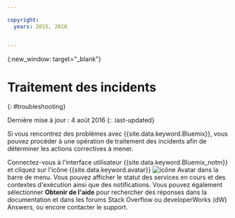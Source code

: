 ```yaml
---

copyright:
  years: 2015, 2016


---
```



{:new_window: target="_blank"}



# Traitement des incidents
{: #troubleshooting}

Dernière mise à jour : 4 août 2016
{: .last-updated}

Si vous rencontrez des problèmes avec {{site.data.keyword.Bluemix}}, vous pouvez procéder à une opération de traitement des incidents afin de déterminer les actions correctives à mener.

Connectez-vous à l'interface utilisateur {{site.data.keyword.Bluemix_notm}} et cliquez sur l'icône {{site.data.keyword.avatar}} ![icône Avatar](images/account_support.svg) dans la barre de menu. Vous pouvez afficher le statut des services en cours et des contextes d'exécution ainsi que des
notifications. Vous pouvez également sélectionner **Obtenir de l'aide** pour rechercher des réponses dans la documentation
et dans les forums Stack Overflow ou developerWorks (dW) Answers, ou encore contacter le support.
